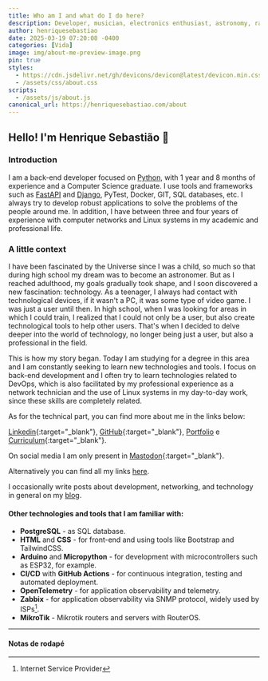 ```yaml
---
title: Who am I and what do I do here?
description: Developer, musician, electronics enthusiast, astronomy, radio and a bunch of other things...
author: henriquesebastiao
date: 2025-03-19 07:20:08 -0400
categories: [Vida]
image: img/about-me-preview-image.png
pin: true
styles:
  - https://cdn.jsdelivr.net/gh/devicons/devicon@latest/devicon.min.css
  - /assets/css/about.css
scripts:
  - /assets/js/about.js
canonical_url: https://henriquesebastiao.com/about
---
```


## Hello! I'm Henrique Sebastião 👋

### Introduction

I am a back-end developer focused on [Python](https://www.python.org/), with 1 year and 8 months of experience and a Computer Science graduate. I use tools and frameworks such as [FastAPI](https://fastapi.tiangolo.com/) and [Django](https://www.djangoproject.com/), PyTest, Docker, GIT, SQL databases, etc.
I always try to develop robust applications to solve the problems of the people around me.
In addition, I have between three and four years of experience with computer networks and Linux systems in my academic and professional life.

### A little context

I have been fascinated by the Universe since I was a child, so much so that during high school my dream was to become an astronomer. But as I reached adulthood, my goals gradually took shape, and I soon discovered a new fascination: technology. As a teenager, I always had contact with technological devices, if it wasn't a PC, it was some type of video game. I was just a user until then. In high school, when I was looking for areas in which I could train, I realized that I could not only be a user, but also create technological tools to help other users. That's when I decided to delve deeper into the world of technology, no longer being just a user, but also a professional in the field.

This is how my story began. Today I am studying for a degree in this area and I am constantly seeking to learn new technologies and tools. I focus on back-end development and I often try to learn technologies related to DevOps, which is also facilitated by my professional experience as a network technician and the use of Linux systems in my day-to-day work, since these skills are completely related.

As for the technical part, you can find more about me in the links below:

[Linkedin](/linkedin/){:target="_blank"}, [GitHub](/github/){:target="_blank"}, [Portfolio](/portfolio/) e [Curriculum](/assets/pdf/cv.pdf){:target="_blank"}.


On social media I am only present in [Mastodon](/mastodon/){:target="_blank"}.

Alternatively you can find all my links [here](/links/).

I occasionally write posts about development, networking, and technology in general on my [blog](/).

#### Other technologies and tools that I am familiar with:

- **PostgreSQL** - as SQL database.
- **HTML** and **CSS** - for front-end and using tools like Bootstrap and TailwindCSS.
- **Arduino** and **Micropython** - for development with microcontrollers such as ESP32, for example.
- **CI/CD** with **GitHub Actions** - for continuous integration, testing and automated deployment.
- **OpenTelemetry** - for application observability and telemetry.
- **Zabbix** - for application observability via SNMP protocol, widely used by ISPs[^isp].
- **MikroTik** - Mikrotik routers and servers with RouterOS.

<hr class="about">

<div id="tools"></div>

#### Notas de rodapé

[^isp]: Internet Service Provider